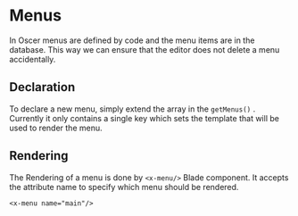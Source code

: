 # Menus

In Oscer menus are defined by code and the menu items are in the database. 
This way we can ensure that the editor does not delete a menu accidentally.
 
## Declaration

To declare a new menu, simply extend the array in the `getMenus()` . 
Currently it only contains a single key which sets the template that will be used to render the menu.

## Rendering

The Rendering of a menu is done by `<x-menu/>` Blade component. 
It accepts the attribute name to specify which menu should be rendered.
```
<x-menu name="main"/>
```

